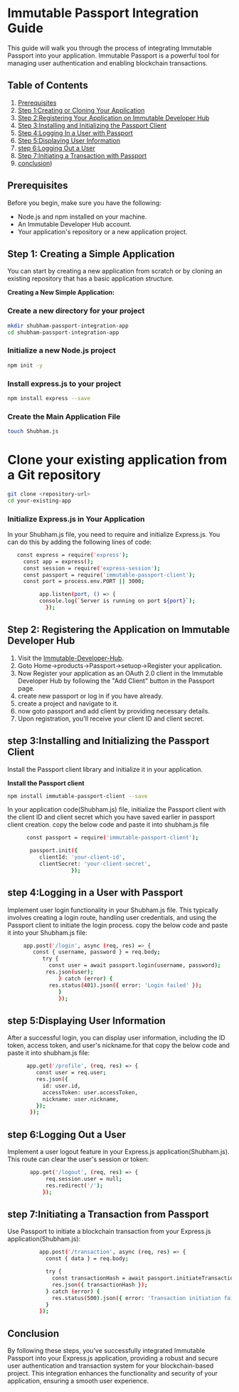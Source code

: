 # Immutable Passport Integration Guide

This guide will walk you through the process of integrating Immutable Passport into your application. 
Immutable Passport is a powerful tool for managing user authentication and enabling blockchain transactions.

## Table of Contents

1. [Prerequisites](#prerequisites)
2. [Step 1:Creating or Cloning Your Application](#creating-or-cloning-your-application)
3. [Step 2:Registering Your Application on Immutable Developer Hub](#registering-your-application)
4. [Step 3:Installing and Initializing the Passport Client](#installing-and-initializing-passport)
5. [Step 4:Logging In a User with Passport](#logging-in-a-user)
6. [Step 5:Displaying User Information](#displaying-user-information)
7. [step 6:Logging Out a User](#logging-out-a-user)
8. [Step 7:Initiating a Transaction with Passport](#initiating-a-transaction)
9. [conclusion](https://github.com/SinghShubhamkumarkrishnadev/Immutable-Passport-Integration-Guide/edit/main/README.md#conclusion))

## Prerequisites

Before you begin, make sure you have the following:

- Node.js and npm installed on your machine.
- An Immutable Developer Hub account.
- Your application's repository or a new application project.

## Step 1: Creating a Simple Application

You can start by creating a new application from scratch or by cloning an existing repository that has a basic application structure.

**Creating a New Simple Application:**

### Create a new directory for your project 
```bash
mkdir shubham-passport-integration-app
cd shubham-passport-integration-app
```

### Initialize a new Node.js project 
```bash
npm init -y
```

### Install express.js to your project 
```bash
npm install express --save
```

### Create the Main Application File 
```bash
touch Shubham.js
```
# Clone your existing application from a Git repository
```bash
git clone <repository-url>
cd your-existing-app
```

### Initialize Express.js in Your Application 
 In your Shubham.js  file, you need to require and initialize Express.js. You can do this by adding the following lines of code:

```bash
   const express = require('express');
     const app = express();
     const session = require('express-session');
     const passport = require('immutable-passport-client');
     const port = process.env.PORT || 3000; 

          app.listen(port, () => {
          console.log(`Server is running on port ${port}`);
            });
```
## Step 2: Registering the Application on Immutable Developer Hub

1. Visit the [Immutable-Developer-Hub](https://docs.immutable.com//).
2. Goto Home->products->Passport->setuop->Register your application.
3. Now Register your application as an OAuth 2.0 client in the Immutable  Developer Hub by following the "Add Client" button in the Passport page.
4. create new passport or log in if you have already.
5. create a project and navigate to it.
6. now goto passport and add client by providing necessary details. 
3. Upon registration, you'll receive your client ID and client secret.

## step 3:Installing and Initializing the Passport Client

Install the Passport client library and initialize it in your application.

**Install the Passport client**

```bash
npm install immutable-passport-client --save
```

 In your application code(Shubham.js) file, initialize the Passport client with the client ID and client secret which you have saved earlier in passport client creation. copy the below code and paste it into shubham.js file 

```bash
      const passport = require('immutable-passport-client');

       passport.init({
          clientId: 'your-client-id',
          clientSecret: 'your-client-secret',
                    });
```
## step 4:Logging in a User with Passport

  Implement user login functionality in your Shubham.js file. This typically involves creating a login route, handling user credentials, and using the Passport client to initiate the login process. copy the below code and paste it into your Shubham.js file:
       
   ```bash
        app.post('/login', async (req, res) => {
           const { username, password } = req.body;
              try {
                const user = await passport.login(username, password);
               res.json(user);
                   } catch (error) {
                res.status(401).json({ error: 'Login failed' });
                   }
                   });
```
## step 5:Displaying User Information

  After a successful login, you can display user information, including the ID token, access token, and user's nickname.for that copy the below code and paste it into shubham.js file:

  ```bash
        app.get('/profile', (req, res) => {
           const user = req.user; 
           res.json({
             id: user.id,
             accessToken: user.accessToken,
             nickname: user.nickname,
           });
         });
```
## step 6:Logging Out a User

  Implement a user logout feature in your Express.js application(Shubham.js). This route can clear the user's session or token:
```bash
       app.get('/logout', (req, res) => {
            req.session.user = null;
            res.redirect('/');
           });
```
## step 7:Initiating a Transaction from Passport

 Use Passport to initiate a blockchain transaction from your Express.js application(Shubham.js):
```bash
          app.post('/transaction', async (req, res) => {
            const { data } = req.body;

            try {
              const transactionHash = await passport.initiateTransaction(data);
              res.json({ transactionHash });
            } catch (error) {
              res.status(500).json({ error: 'Transaction initiation failed' });
            }
          });
```


## Conclusion 
 By following these steps, you've successfully integrated Immutable Passport into your Express.js application, providing a robust and secure user authentication and transaction system for your blockchain-based project. This integration enhances the functionality and security of your application, ensuring a smooth user experience.          

  
